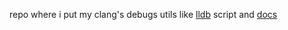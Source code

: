 repo where i put my clang's debugs utils like [lldb](lldb) script and [docs](docs/clang_explain.md) 
